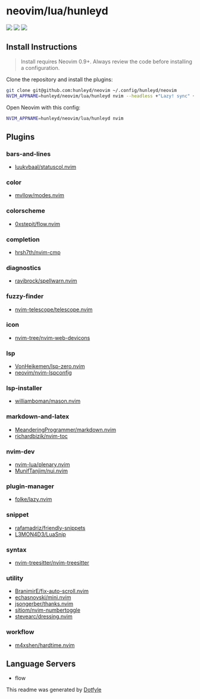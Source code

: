 # neovim/lua/hunleyd

<a href="https://dotfyle.com/hunleyd/neovim-lua-hunleyd"><img src="https://dotfyle.com/hunleyd/neovim-lua-hunleyd/badges/plugins?style=flat" /></a>
<a href="https://dotfyle.com/hunleyd/neovim-lua-hunleyd"><img src="https://dotfyle.com/hunleyd/neovim-lua-hunleyd/badges/leaderkey?style=flat" /></a>
<a href="https://dotfyle.com/hunleyd/neovim-lua-hunleyd"><img src="https://dotfyle.com/hunleyd/neovim-lua-hunleyd/badges/plugin-manager?style=flat" /></a>


## Install Instructions

 > Install requires Neovim 0.9+. Always review the code before installing a configuration.

Clone the repository and install the plugins:

```sh
git clone git@github.com:hunleyd/neovim ~/.config/hunleyd/neovim
NVIM_APPNAME=hunleyd/neovim/lua/hunleyd nvim --headless +"Lazy! sync" +qa
```

Open Neovim with this config:

```sh
NVIM_APPNAME=hunleyd/neovim/lua/hunleyd nvim
```

## Plugins

### bars-and-lines

+ [luukvbaal/statuscol.nvim](https://dotfyle.com/plugins/luukvbaal/statuscol.nvim)
### color

+ [mvllow/modes.nvim](https://dotfyle.com/plugins/mvllow/modes.nvim)
### colorscheme

+ [0xstepit/flow.nvim](https://dotfyle.com/plugins/0xstepit/flow.nvim)
### completion

+ [hrsh7th/nvim-cmp](https://dotfyle.com/plugins/hrsh7th/nvim-cmp)
### diagnostics

+ [ravibrock/spellwarn.nvim](https://dotfyle.com/plugins/ravibrock/spellwarn.nvim)
### fuzzy-finder

+ [nvim-telescope/telescope.nvim](https://dotfyle.com/plugins/nvim-telescope/telescope.nvim)
### icon

+ [nvim-tree/nvim-web-devicons](https://dotfyle.com/plugins/nvim-tree/nvim-web-devicons)
### lsp

+ [VonHeikemen/lsp-zero.nvim](https://dotfyle.com/plugins/VonHeikemen/lsp-zero.nvim)
+ [neovim/nvim-lspconfig](https://dotfyle.com/plugins/neovim/nvim-lspconfig)
### lsp-installer

+ [williamboman/mason.nvim](https://dotfyle.com/plugins/williamboman/mason.nvim)
### markdown-and-latex

+ [MeanderingProgrammer/markdown.nvim](https://dotfyle.com/plugins/MeanderingProgrammer/markdown.nvim)
+ [richardbizik/nvim-toc](https://dotfyle.com/plugins/richardbizik/nvim-toc)
### nvim-dev

+ [nvim-lua/plenary.nvim](https://dotfyle.com/plugins/nvim-lua/plenary.nvim)
+ [MunifTanjim/nui.nvim](https://dotfyle.com/plugins/MunifTanjim/nui.nvim)
### plugin-manager

+ [folke/lazy.nvim](https://dotfyle.com/plugins/folke/lazy.nvim)
### snippet

+ [rafamadriz/friendly-snippets](https://dotfyle.com/plugins/rafamadriz/friendly-snippets)
+ [L3MON4D3/LuaSnip](https://dotfyle.com/plugins/L3MON4D3/LuaSnip)
### syntax

+ [nvim-treesitter/nvim-treesitter](https://dotfyle.com/plugins/nvim-treesitter/nvim-treesitter)
### utility

+ [BranimirE/fix-auto-scroll.nvim](https://dotfyle.com/plugins/BranimirE/fix-auto-scroll.nvim)
+ [echasnovski/mini.nvim](https://dotfyle.com/plugins/echasnovski/mini.nvim)
+ [jsongerber/thanks.nvim](https://dotfyle.com/plugins/jsongerber/thanks.nvim)
+ [sitiom/nvim-numbertoggle](https://dotfyle.com/plugins/sitiom/nvim-numbertoggle)
+ [stevearc/dressing.nvim](https://dotfyle.com/plugins/stevearc/dressing.nvim)
### workflow

+ [m4xshen/hardtime.nvim](https://dotfyle.com/plugins/m4xshen/hardtime.nvim)
## Language Servers

+ flow


 This readme was generated by [Dotfyle](https://dotfyle.com)
